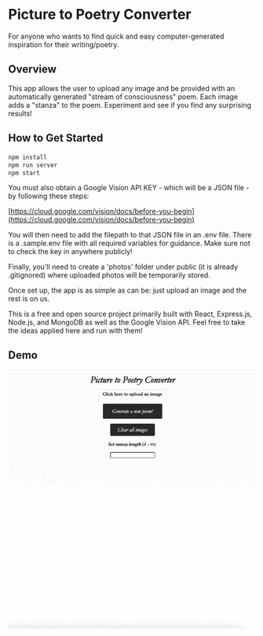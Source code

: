 # Picture to Poetry Converter #
For anyone who wants to find quick and easy computer-generated inspiration for their writing/poetry.

## Overview ##
This app allows the user to upload any image and be provided with an automatically generated "stream of consciousness" poem. Each image adds a "stanza" to the poem. Experiment and see if you find any surprising results!

## How to Get Started ##
```
npm install
npm run server
npm start
```

You must also obtain a Google Vision API KEY - which will be a JSON file - by following these steps:

[https://cloud.google.com/vision/docs/before-you-begin](https://cloud.google.com/vision/docs/before-you-begin)

You will then need to add the filepath to that JSON file in an .env file. There is a .sample.env file with all required variables for guidance. Make sure not to check the key in anywhere publicly!

Finally, you'll need to create a 'photos' folder under public (it is already .gitignored) where uploaded photos will be temporarily stored.

Once set up, the app is as simple as can be: just upload an image and the rest is on us.

This is a free and open source project primarily built with React, Express.js, Node.js, and MongoDB as well as the Google Vision API. Feel free to take the ideas applied here and run with them!

## Demo ##
![](picture-to-poetry-demo.gif)
